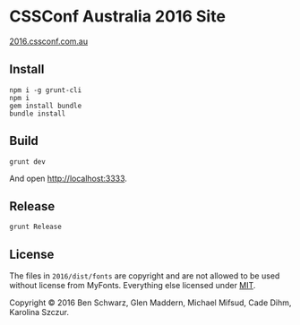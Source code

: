 # CSSConf Australia 2016 Site
[2016.cssconf.com.au](http://2016.cssconf.com.au/)

## Install
```
npm i -g grunt-cli
npm i
gem install bundle
bundle install
```

## Build
```
grunt dev
```

And open [http://localhost:3333](http://localhost:3333).

## Release
```
grunt Release
```

## License
The files in `2016/dist/fonts` are copyright and are not allowed to be used without license from MyFonts. Everything else licensed under [MIT](LICENSE.md).

Copyright &copy; 2016 Ben Schwarz, Glen Maddern, Michael Mifsud, Cade Dihm, Karolina Szczur.
